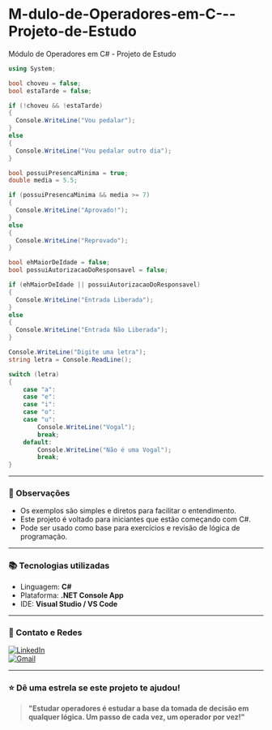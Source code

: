 # M-dulo-de-Operadores-em-C---Projeto-de-Estudo
Módulo de Operadores em C# - Projeto de Estudo
```csharp
using System;

bool choveu = false;
bool estaTarde = false;

if (!choveu && !estaTarde)
{
  Console.WriteLine("Vou pedalar");
}
else
{
  Console.WriteLine("Vou pedalar outro dia");
}
```

```csharp
bool possuiPresencaMinima = true;
double media = 5.5;

if (possuiPresencaMinima && media >= 7)
{
  Console.WriteLine("Aprovado!");
}
else
{
  Console.WriteLine("Reprovado");
}
```

```csharp
bool ehMaiorDeIdade = false;
bool possuiAutorizacaoDoResponsavel = false;

if (ehMaiorDeIdade || possuiAutorizacaoDoResponsavel)
{
  Console.WriteLine("Entrada Liberada");
}
else
{
  Console.WriteLine("Entrada Não Liberada");
}
```

```csharp
Console.WriteLine("Digite uma letra");
string letra = Console.ReadLine();

switch (letra)
{
    case "a":
    case "e":
    case "i":
    case "o":
    case "u":
        Console.WriteLine("Vogal");
        break;
    default:
        Console.WriteLine("Não é uma Vogal");
        break;
}
```

---

### 📌 Observações
- Os exemplos são simples e diretos para facilitar o entendimento.
- Este projeto é voltado para iniciantes que estão começando com C#.
- Pode ser usado como base para exercícios e revisão de lógica de programação.

---

### 📚 Tecnologias utilizadas
- Linguagem: **C#**
- Plataforma: **.NET Console App**
- IDE: **Visual Studio / VS Code**

---

### 🌟 Contato e Redes

[![LinkedIn](https://img.shields.io/badge/-Paulo%20Henrique%20Santana%20Motta-0077B5?style=for-the-badge&logo=linkedin&logoColor=white)](https://www.linkedin.com/in/paulo-henrique-santana-motta/)  
[![Gmail](https://img.shields.io/badge/-Contato%20por%20Email-D14836?style=for-the-badge&logo=gmail&logoColor=white)](mailto:seuemail@gmail.com)

---

### ⭐ Dê uma estrela se este projeto te ajudou! 

> **"Estudar operadores é estudar a base da tomada de decisão em qualquer lógica. Um passo de cada vez, um operador por vez!"**
